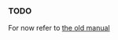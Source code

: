 ### TODO

For now refer to [the old manual](https://github.com/dginev/deprecated-CorTeX/blob/master/MANUAL.md)

